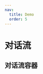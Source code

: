 ```yaml
---
nav:
  title: Demo
  order: 5
---
```


# 对话流

## 对话流容器

<code src="../demos/ChatFlowContainer/index.tsx" iframe=600></code>
